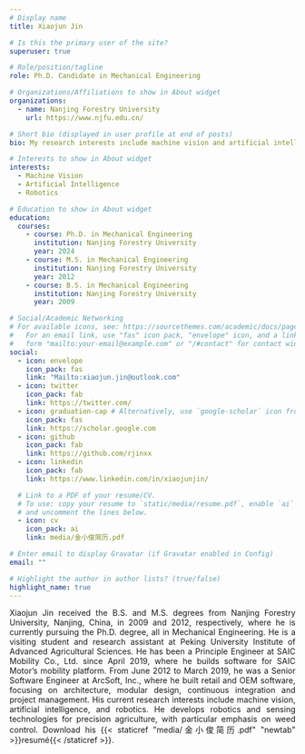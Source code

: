 ```yaml
---
# Display name
title: Xiaojun Jin

# Is this the primary user of the site?
superuser: true

# Role/position/tagline
role: Ph.D. Candidate in Mechanical Engineering

# Organizations/Affiliations to show in About widget
organizations:
  - name: Nanjing Forestry University
    url: https://www.njfu.edu.cn/

# Short bio (displayed in user profile at end of posts)
bio: My research interests include machine vision and artificial intelligence.

# Interests to show in About widget
interests:
  - Machine Vision
  - Artificial Intelligence
  - Robotics

# Education to show in About widget
education:
  courses:
    - course: Ph.D. in Mechanical Engineering
      institution: Nanjing Forestry University
      year: 2024
    - course: M.S. in Mechanical Engineering
      institution: Nanjing Forestry University
      year: 2012
    - course: B.S. in Mechanical Engineering
      institution: Nanjing Forestry University
      year: 2009

# Social/Academic Networking
# For available icons, see: https://sourcethemes.com/academic/docs/page-builder/#icons
#   For an email link, use "fas" icon pack, "envelope" icon, and a link in the
#   form "mailto:your-email@example.com" or "/#contact" for contact widget.
social:
  - icon: envelope
    icon_pack: fas
    link: "Mailto:xiaojun.jin@outlook.com"
  - icon: twitter
    icon_pack: fab
    link: https://twitter.com/
  - icon: graduation-cap # Alternatively, use `google-scholar` icon from `ai` icon pack
    icon_pack: fas
    link: https://scholar.google.com
  - icon: github
    icon_pack: fab
    link: https://github.com/rjinxx
  - icon: linkedin
    icon_pack: fab
    link: https://www.linkedin.com/in/xiaojunjin/

  # Link to a PDF of your resume/CV.
  # To use: copy your resume to `static/media/resume.pdf`, enable `ai` icons in `params.toml`,
  # and uncomment the lines below.
  - icon: cv
    icon_pack: ai
    link: media/金小俊简历.pdf

# Enter email to display Gravatar (if Gravatar enabled in Config)
email: ""

# Highlight the author in author lists? (true/false)
highlight_name: true
---
```


<div style="text-align: justify"> Xiaojun Jin received the B.S. and M.S. degrees from Nanjing Forestry University, Nanjing, China, in 2009 and 2012, respectively, where he is currently pursuing the Ph.D. degree, all in Mechanical Engineering. He is a visiting student and research assistant at Peking University Institute of Advanced Agricultural Sciences. He has been a Principle Engineer at SAIC Mobility Co., Ltd. since April 2019, where he builds software for SAIC Motor’s mobility platform. From June 2012 to March 2019, he was a Senior Software Engineer at ArcSoft, Inc., where he built retail and OEM software, focusing on architecture, modular design, continuous integration and project management. His current research interests include machine vision, artificial intelligence, and robotics. He develops robotics and sensing technologies for precision agriculture, with particular emphasis on weed control. Download his {{< staticref "media/金小俊简历.pdf" "newtab" >}}resumé{{< /staticref >}}. </div>
